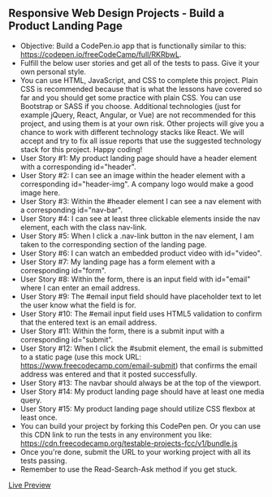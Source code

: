## Responsive Web Design Projects - Build a Product Landing Page

   * Objective: Build a CodePen.io app that is functionally similar to this: https://codepen.io/freeCodeCamp/full/RKRbwL.
   * Fulfill the below user stories and get all of the tests to pass. Give it your own personal style.
   * You can use HTML, JavaScript, and CSS to complete this project. Plain CSS is recommended because that is what the lessons have covered so far and you should get some practice with plain CSS. You can use Bootstrap or SASS if you choose. Additional technologies (just for example jQuery, React, Angular, or Vue) are not recommended for this project, and using them is at your own risk. Other projects will give you a chance to work with different technology stacks like React. We will accept and try to fix all issue reports that use the suggested technology stack for this project. Happy coding!
   * User Story #1: My product landing page should have a header element with a corresponding id="header".
   * User Story #2: I can see an image within the header element with a corresponding id="header-img". A company logo would make a good image here.
   * User Story #3: Within the #header element I can see a nav element with a corresponding id="nav-bar".
   * User Story #4: I can see at least three clickable elements inside the nav element, each with the class nav-link.
   * User Story #5: When I click a .nav-link button in the nav element, I am taken to the corresponding section of the landing page.
   * User Story #6: I can watch an embedded product video with id="video".
   * User Story #7: My landing page has a form element with a corresponding id="form".
   * User Story #8: Within the form, there is an input field with id="email" where I can enter an email address.
   * User Story #9: The #email input field should have placeholder text to let the user know what the field is for.
   * User Story #10: The #email input field uses HTML5 validation to confirm that the entered text is an email address.
   * User Story #11: Within the form, there is a submit input with a corresponding id="submit".
   * User Story #12: When I click the #submit element, the email is submitted to a static page (use this mock URL: https://www.freecodecamp.com/email-submit) that confirms the email address was entered and that it posted successfully.
   * User Story #13: The navbar should always be at the top of the viewport.
   * User Story #14: My product landing page should have at least one media query.
   * User Story #15: My product landing page should utilize CSS flexbox at least once.
   * You can build your project by forking this CodePen pen. Or you can use this CDN link to run the tests in any environment you like: https://cdn.freecodecamp.org/testable-projects-fcc/v1/bundle.js
   * Once you're done, submit the URL to your working project with all its tests passing.
   * Remember to use the Read-Search-Ask method if you get stuck.
   
   [Live Preview](https://codepen.io/piotrmadeja/full/aRjbRm/)

